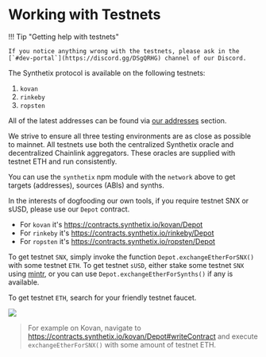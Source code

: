# Working with Testnets

!!! Tip "Getting help with testnets"

    If you notice anything wrong with the testnets, please ask in the [`#dev-portal`](https://discord.gg/DSgQRHG) channel of our Discord.

The Synthetix protocol is available on the following testnets:

1. `kovan`
2. `rinkeby`
3. `ropsten`

All of the latest addresses can be found via [our addresses](../addresses.md) section.

We strive to ensure all three testing environments are as close as possible to mainnet. All testnets use both the centralized Synthetix oracle and decentralized Chainlink aggregators. These oracles are supplied with testnet ETH and run consistently.

You can use the `synthetix` npm module with the `network` above to get targets (addresses), sources (ABIs) and synths.

In the interests of dogfooding our own tools, if you require testnet SNX or sUSD, please use our `Depot` contract.

- For `kovan` it's https://contracts.synthetix.io/kovan/Depot
- For `rinkeby` it's https://contracts.synthetix.io/rinkeby/Depot
- For `ropsten` it's https://contracts.synthetix.io/ropsten/Depot

To get testnet `SNX`, simply invoke the function `Depot.exchangeEtherForSNX()` with some testnet `ETH`. To get testnet `sUSD`, either stake some testnet `SNX` using [mintr](//mintr.synthetix.io), or you can use `Depot.exchangeEtherForSynths()` if any is available.

To get testnet `ETH`, search for your friendly testnet faucet.

<img src="/img/misc/kovan-depot.gif" />

> For example on Kovan, navigate to https://contracts.synthetix.io/kovan/Depot#writeContract and execute `exchangeEtherForSNX()` with some amount of testnet ETH.
